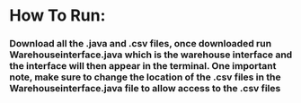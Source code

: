 # How To Run:
### Download all the .java and .csv files, once downloaded run Warehouseinterface.java which is the warehouse interface and the interface will then appear in the terminal. One important note, make sure to change the location of the .csv files in the Warehouseinterface.java file to allow access to the .csv files
